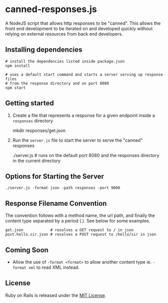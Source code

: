 canned-responses.js
===================

A NodeJS script that allows http responses to be "canned". This allows the front end development to be iterated on and developed quickly without relying on external resources from back end developers.

## Installing dependencies

	# install the dependencies listed inside package.json
	npm install 

	# uses a default start command and starts a server serving up response files
	# from the response directory and on port 8080
	npm start

## Getting started

1. Create a file that represents a response for a given endpoint inside a `responses` directory

	mkdir responses/get.json

2. Run the `server.js` file to start the server to serve the "canned" responses

	./server.js # runs on the default port 8080 and the responses directory in the current directory

## Options for Starting the Server

	./server.js -format json -path responses -port 9000

## Response Filename Convention

The convention follows with a method name, the url path, and finally the content type separated by a period (.). See below for some examples.

	get.json 		   	# resolves a GET request to / in json
	post.hello.sir.json # resolves a POST request to /hello/sir in json

## Coming Soon

- Allow the use of `-format <format>` to allow another content type ie. `-format xml` to read XML instead.

## License

Ruby on Rails is released under the [MIT License](http://www.opensource.org/licenses/MIT).